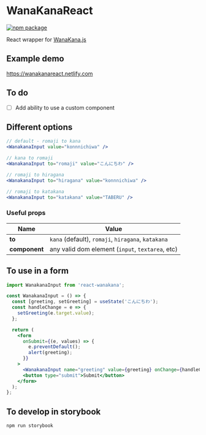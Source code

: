 # WanaKanaReact

[![npm package][npm-badge]][npm]

React wrapper for [WanaKana.js](https://wanakana.com/)

## Example demo

https://wanakanareact.netlify.com

## To do

- [ ] Add ability to use a custom component

## Different options

```jsx
// default - romaji to kana
<WanakanaInput value="konnnichiwa" />

// kana to romaji
<WanakanaInput to="romaji" value="こんにちわ" />

// romaji to hiragana
<WanakanaInput to="hiragana" value="konnnichiwa" />

// romaji to katakana
<WanakanaInput to="katakana" value="TABERU" />
```

### Useful props
| Name | Value |
| --- | --- |
| **to** | `kana` (default), `romaji`, `hiragana`, `katakana` |
| **component** | any valid dom element (`input`, `textarea`, etc) |

## To use in a form

```jsx
import WanakanaInput from 'react-wanakana';

const WanakanaInput = () => {
  const [greeting, setGreeting] = useState('こんにちわ');
  const handleChange = e => {
    setGreeting(e.target.value);
  };

  return (
    <form
      onSubmit={(e, values) => {
        e.preventDefault();
        alert(greeting);
      }}
    >
      <WanakanaInput name="greeting" value={greeting} onChange={handleChange} />
      <button type="submit">Submit</button>
    </form>
  );
};
```

## To develop in storybook

`npm run storybook`

[npm-badge]: https://img.shields.io/npm/v/react-wanakana.svg
[npm]: https://www.npmjs.org/package/react-wanakana
